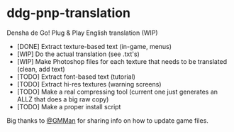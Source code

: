 # ddg-pnp-translation
Densha de Go! Plug & Play English translation (WIP)

* [DONE] Extract texture-based text (in-game, menus)
* [WIP] Do the actual translation (see .txt's)
* [WIP] Make Photoshop files for each texture that needs to be translated (clean, add text)
* [TODO] Extract font-based text (tutorial)
* [TODO] Extract hi-res textures (warning screens)
* [TODO] Make a real compressing tool (current one just generates an ALLZ that does a big raw copy)
* [TODO] Make a proper install script

Big thanks to [@GMMan](https://www.github.com/GMMan) for sharing info on how to update game files.

